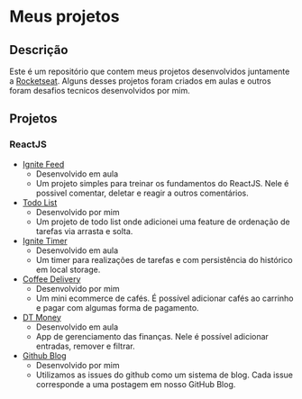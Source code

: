 # Meus projetos

## Descrição

Este é um repositório que contem meus projetos desenvolvidos juntamente a [Rocketseat](https://www.rocketseat.com.br/). Alguns desses projetos foram criados em aulas e outros foram desafios tecnicos desenvolvidos por mim.

## Projetos

### ReactJS

- [Ignite Feed](reactjs/ignite-feed)
  - Desenvolvido em aula
  - Um projeto simples para treinar os fundamentos do ReactJS. Nele é possivel comentar, deletar e reagir a outros comentários.
- [Todo List](reactjs/todo-list)
  - Desenvolvido por mim
  - Um projeto de todo list onde adicionei uma feature de ordenação de tarefas via arrasta e solta.
- [Ignite Timer](reactjs/ignite-timer)
  - Desenvolvido em aula
  - Um timer para realizações de tarefas e com persistência do histórico em local storage.
- [Coffee Delivery](reactjs/coffee-delivery)
  - Desenvolvido por mim
  - Um mini ecommerce de cafés. É possível adicionar cafés ao carrinho e pagar com algumas forma de pagamento.
- [DT Money](reactjs/dt-money)
  - Desenvolvido em aula
  - App de gerenciamento das finanças. Nele é possível adicionar entradas, remover e filtrar.
- [Github Blog](reactjs/github-blog)
  - Desenvolvido por mim
  - Utilizamos as issues do github como um sistema de blog. Cada issue corresponde a uma postagem em nosso GitHub Blog.
